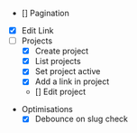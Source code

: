 -  [] Pagination
-  [x] Edit Link
-  [ ] Projects
   -  [x] Create project
   -  [x] List projects
   -  [x] Set project active
   -  [x] Add a link in project
   -  [] Edit project
-  Optimisations
   -  [x] Debounce on slug check
